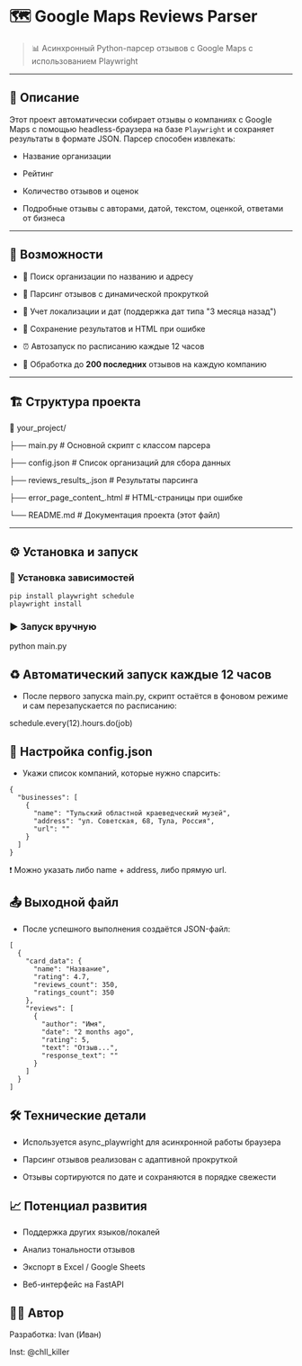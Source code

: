 # 🗺️ Google Maps Reviews Parser

> 📊 Асинхронный Python-парсер отзывов с Google Maps с использованием Playwright

---

## 🚀 Описание

Этот проект автоматически собирает отзывы о компаниях с Google Maps с помощью headless-браузера на базе `Playwright` и сохраняет результаты в формате JSON. Парсер способен извлекать:

- Название организации

- Рейтинг

- Количество отзывов и оценок

- Подробные отзывы с авторами, датой, текстом, оценкой, ответами от бизнеса

---

## 🧠 Возможности

- 🔎 Поиск организации по названию и адресу

- 📡 Парсинг отзывов с динамической прокруткой

- 🧭 Учет локализации и дат (поддержка дат типа "3 месяца назад")

- 📁 Сохранение результатов и HTML при ошибке

- ⏰ Автозапуск по расписанию каждые 12 часов

- 🧪 Обработка до **200 последних** отзывов на каждую компанию

---

## 🏗️ Структура проекта

📂 your_project/

├── main.py # Основной скрипт с классом парсера

├── config.json # Список организаций для сбора данных

├── reviews_results_.json # Результаты парсинга

├── error_page_content_.html # HTML-страницы при ошибке

└── README.md # Документация проекта (этот файл)


---

## ⚙️ Установка и запуск

### 🔧 Установка зависимостей

```
pip install playwright schedule
playwright install
```

### ▶️ Запуск вручную

python main.py

## ♻️ Автоматический запуск каждые 12 часов

- После первого запуска main.py, скрипт остаётся в фоновом режиме и сам перезапускается по расписанию:

schedule.every(12).hours.do(job)

## 🧾 Настройка config.json

- Укажи список компаний, которые нужно спарсить:

```
{
  "businesses": [
    {
      "name": "Тульский областной краеведческий музей",
      "address": "ул. Советская, 68, Тула, Россия",
      "url": ""
    }
  ]
}
```

❗ Можно указать либо name + address, либо прямую url.

## 📤 Выходной файл
- После успешного выполнения создаётся JSON-файл:
```
[
  {
    "card_data": {
      "name": "Название",
      "rating": 4.7,
      "reviews_count": 350,
      "ratings_count": 350
    },
    "reviews": [
      {
        "author": "Имя",
        "date": "2 months ago",
        "rating": 5,
        "text": "Отзыв...",
        "response_text": ""
      }
    ]
  }
]
```

## 🛠️ Технические детали

- Используется async_playwright для асинхронной работы браузера

- Парсинг отзывов реализован с адаптивной прокруткой

- Отзывы сортируются по дате и сохраняются в порядке свежести

## 📈 Потенциал развития

 - Поддержка других языков/локалей

 - Анализ тональности отзывов

 - Экспорт в Excel / Google Sheets

 - Веб-интерфейс на FastAPI

## 👨‍💻 Автор
Разработка: Ivan (Иван)

Inst: @chll_killer
